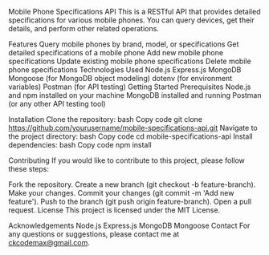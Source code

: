Mobile Phone Specifications API
This is a RESTful API that provides detailed specifications for various mobile phones. You can query devices, get their details, and perform other related operations.

Features
Query mobile phones by brand, model, or specifications
Get detailed specifications of a mobile phone
Add new mobile phone specifications
Update existing mobile phone specifications
Delete mobile phone specifications
Technologies Used
Node.js
Express.js
MongoDB
Mongoose (for MongoDB object modeling)
dotenv (for environment variables)
Postman (for API testing)
Getting Started
Prerequisites
Node.js and npm installed on your machine
MongoDB installed and running
Postman (or any other API testing tool)

Installation
Clone the repository:
bash
Copy code
git clone https://github.com/yourusername/mobile-specifications-api.git
Navigate to the project directory:
bash
Copy code
cd mobile-specifications-api
Install dependencies:
bash
Copy code
npm install

Contributing
If you would like to contribute to this project, please follow these steps:

Fork the repository.
Create a new branch (git checkout -b feature-branch).
Make your changes.
Commit your changes (git commit -m 'Add new feature').
Push to the branch (git push origin feature-branch).
Open a pull request.
License
This project is licensed under the MIT License.

Acknowledgements
Node.js
Express.js
MongoDB
Mongoose
Contact
For any questions or suggestions, please contact me at ckcodemax@gmail.com.

